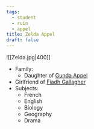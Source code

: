 ```yaml
---
tags:
  - student
  - ruin
  - appel
title: Zelda Appel
draft: false
---
```

![[Zelda.jpg|400]]
- Family:
	- Daughter of [Gunda Appel](Gunda%20Appel.md)
- Girlfriend of [Fiadh Gallagher](Fiadh%20Gallagher.md)
- Subjects:
	- French
	- English
	- Biology
	- Geography
	- Drama
